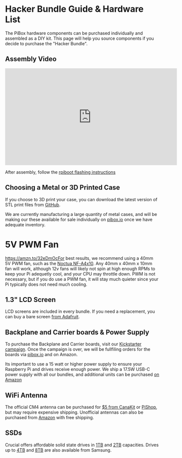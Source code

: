 # Hacker Bundle Guide & Hardware List

The PiBox hardware components can be purchased individually and assembled as a DIY kit. This page will help you source components if you decide to purchase the "Hacker Bundle".

## Assembly Video

<iframe width="560" height="315" src="https://www.youtube.com/embed/kOxS-WSTDSs" title="YouTube video player" frameborder="0" allow="accelerometer; autoplay; clipboard-write; encrypted-media; gyroscope; picture-in-picture" allowfullscreen></iframe>

After assembly, follow the [rpiboot flashing instructions](/guides/pibox/rpiboot)

## Choosing a Metal or 3D Printed Case

If you choose to 3D print your case, you can download the latest version of STL print files from [GitHub](https://github.com/kubesail/pibox-case).

We are currently manufacturing a large quantity of metal cases, and will be making our these available for sale individually on [pibox.io](https://pibox.io) once we have adequate inventory.

# 5V PWM Fan

https://amzn.to/32eDmOcFor best results, we recommend using a 40mm 5V PWM fan, such as the [Noctua NF-A4x10](). Any 40mm x 40mm x 10mm fan will work, although 12v fans will likely not spin at high enough RPMs to keep your Pi adequetly cool, and your CPU may throttle down. PWM is not necessary, but if you do use a PWM fan, it will stay much quieter since your Pi typically does not need much cooling.

## 1.3" LCD Screen

LCD screens are included in every bundle. If you need a replacement, you can buy a bare screen [from Adafruit](https://www.adafruit.com/product/4520).

## Backplane and Carrier boards & Power Supply

To purchase the Backplane and Carrier boards, visit our [Kickstarter campaign](https://www.kickstarter.com/projects/pastudan/pibox-a-modular-raspberry-pi-storage-server). Once the campaign is over, we will be fullfiling orders for the boards via [pibox.io](https://pibox.io) and on Amazon.

Its important to use a 15 watt or higher power supply to ensure your Raspberry Pi and drives receive enough power. We ship a 17.5W USB-C power supply with all our bundles, and additional units can be purchased [on Amazon](https://amzn.to/3mAahEu)

## WiFi Antenna

The official CM4 antenna can be purchased for [$5 from CanaKit](https://www.canakit.com/raspberry-pi-compute-module-cm4-antenna-kit.html) or [PiShop](https://www.pishop.us/product/2-4ghz-5-8ghz-antenna-kit-for-cm4/), but may require expensive shipping. Unofficial antennas can also be purchased from [Amazon](https://amzn.to/3mDzTRb) with free shipping.

## SSDs

Crucial offers affordable solid state drives in [1TB](https://amzn.to/3CEE3NY) and [2TB](https://amzn.to/3EyBAoY) capacities. Drives up to [4TB](https://amzn.to/3mCRvwA) and [8TB](https://amzn.to/3CFLwfK) are also available from Samsung.
